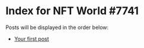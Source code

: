 # Index for NFT World #7741
Posts will be displayed in the order below:

- [Your first post](./001-first.md)

